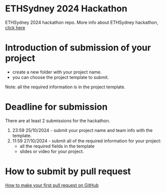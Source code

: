 # ETHSydney 2024 Hackathon

ETHSydney 2024 hackathon repo.
More info about ETHSydney hackathon, [click here](https://2024.ethsydney.net/)

# Introduction of submission of your project

- create a new folder with your project name.
- you can choose the project template to submit.

Note: all the required information is in the project template.

# Deadline for submission

There are at least 2 submissions for the hackathon.

1. 23:59 25/10/2024 - submit your project name and team info with the template.
2. 11:59 27/10/2024 - submit all of the required information for your project:
    - all the required fields in the template
    - slides or video for your project.

# How to submit by pull request

[How to make your first pull request on GitHub](https://www.freecodecamp.org/news/how-to-make-your-first-pull-request-on-github-3/)